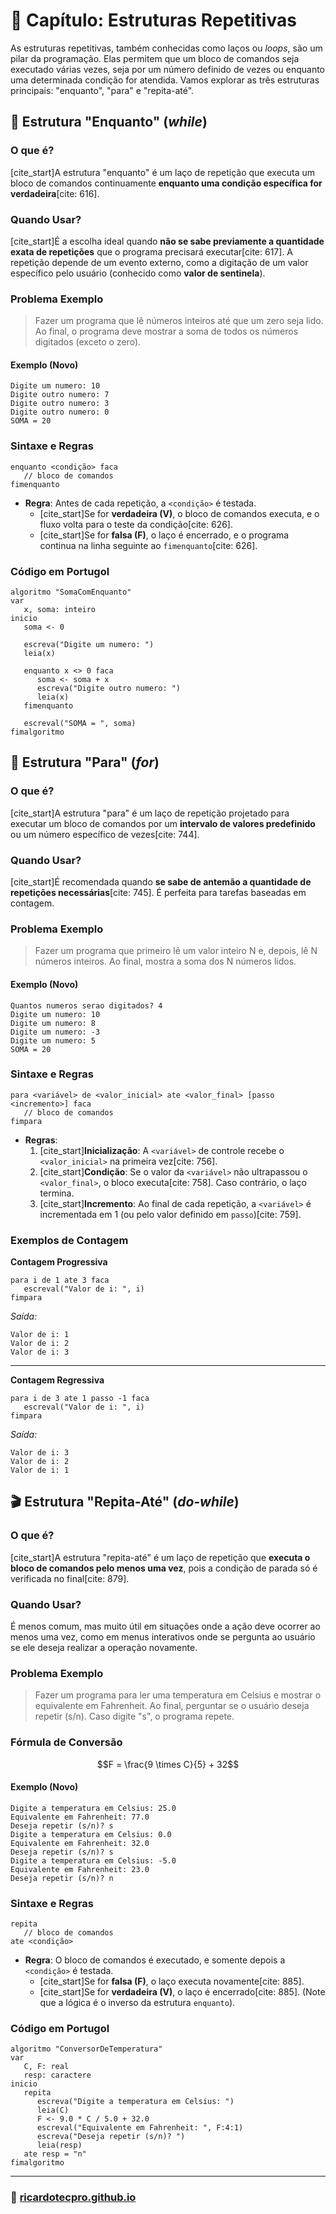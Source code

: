 # 🔄 Capítulo: Estruturas Repetitivas

As estruturas repetitivas, também conhecidas como laços ou *loops*, são um pilar da programação. Elas permitem que um bloco de comandos seja executado várias vezes, seja por um número definido de vezes ou enquanto uma determinada condição for atendida. Vamos explorar as três estruturas principais: "enquanto", "para" e "repita-até".

## 🔁 Estrutura "Enquanto" (*while*)

### O que é?

[cite\_start]A estrutura "enquanto" é um laço de repetição que executa um bloco de comandos continuamente **enquanto uma condição específica for verdadeira**[cite: 616].

### Quando Usar?

[cite\_start]É a escolha ideal quando **não se sabe previamente a quantidade exata de repetições** que o programa precisará executar[cite: 617]. A repetição depende de um evento externo, como a digitação de um valor específico pelo usuário (conhecido como **valor de sentinela**).

### Problema Exemplo

> Fazer um programa que lê números inteiros até que um zero seja lido. Ao final, o programa deve mostrar a soma de todos os números digitados (exceto o zero).

#### Exemplo (Novo)

```
Digite um numero: 10
Digite outro numero: 7
Digite outro numero: 3
Digite outro numero: 0
SOMA = 20
```

### Sintaxe e Regras

```portugol
enquanto <condição> faca
   // bloco de comandos
fimenquanto
```

* **Regra**: Antes de cada repetição, a `<condição>` é testada.
    * [cite\_start]Se for **verdadeira (V)**, o bloco de comandos executa, e o fluxo volta para o teste da condição[cite: 626].
    * [cite\_start]Se for **falsa (F)**, o laço é encerrado, e o programa continua na linha seguinte ao `fimenquanto`[cite: 626].

### Código em Portugol

```portugol
algoritmo "SomaComEnquanto"
var
   x, soma: inteiro
inicio
   soma <- 0

   escreva("Digite um numero: ")
   leia(x)

   enquanto x <> 0 faca
      soma <- soma + x
      escreva("Digite outro numero: ")
      leia(x)
   fimenquanto

   escreval("SOMA = ", soma)
fimalgoritmo
```

## 🔢 Estrutura "Para" (*for*)

### O que é?

[cite\_start]A estrutura "para" é um laço de repetição projetado para executar um bloco de comandos por um **intervalo de valores predefinido** ou um número específico de vezes[cite: 744].

### Quando Usar?

[cite\_start]É recomendada quando **se sabe de antemão a quantidade de repetições necessárias**[cite: 745]. É perfeita para tarefas baseadas em contagem.

### Problema Exemplo

> Fazer um programa que primeiro lê um valor inteiro N e, depois, lê N números inteiros. Ao final, mostra a soma dos N números lidos.

#### Exemplo (Novo)

```
Quantos numeros serao digitados? 4
Digite um numero: 10
Digite um numero: 8
Digite um numero: -3
Digite um numero: 5
SOMA = 20
```

### Sintaxe e Regras

```portugol
para <variável> de <valor_inicial> ate <valor_final> [passo <incremento>] faca
   // bloco de comandos
fimpara
```

* **Regras**:
    1.  [cite\_start]**Inicialização**: A `<variável>` de controle recebe o `<valor_inicial>` na primeira vez[cite: 756].
    2.  [cite\_start]**Condição**: Se o valor da `<variável>` não ultrapassou o `<valor_final>`, o bloco executa[cite: 758]. Caso contrário, o laço termina.
    3.  [cite\_start]**Incremento**: Ao final de cada repetição, a `<variável>` é incrementada em 1 (ou pelo valor definido em `passo`)[cite: 759].

### Exemplos de Contagem

**Contagem Progressiva**

```portugol
para i de 1 ate 3 faca
   escreval("Valor de i: ", i)
fimpara
```

*Saída:*

```
Valor de i: 1
Valor de i: 2
Valor de i: 3
```

-----

**Contagem Regressiva**

```portugol
para i de 3 ate 1 passo -1 faca
   escreval("Valor de i: ", i)
fimpara
```

*Saída:*

```
Valor de i: 3
Valor de i: 2
Valor de i: 1
```

## 🎬 Estrutura "Repita-Até" (*do-while*)

### O que é?

[cite\_start]A estrutura "repita-até" é um laço de repetição que **executa o bloco de comandos pelo menos uma vez**, pois a condição de parada só é verificada no final[cite: 879].

### Quando Usar?

É menos comum, mas muito útil em situações onde a ação deve ocorrer ao menos uma vez, como em menus interativos onde se pergunta ao usuário se ele deseja realizar a operação novamente.

### Problema Exemplo

> Fazer um programa para ler uma temperatura em Celsius e mostrar o equivalente em Fahrenheit. Ao final, perguntar se o usuário deseja repetir (s/n). Caso digite "s", o programa repete.

### Fórmula de Conversão

$$F = \frac{9 \times C}{5} + 32$$

#### Exemplo (Novo)

```
Digite a temperatura em Celsius: 25.0
Equivalente em Fahrenheit: 77.0
Deseja repetir (s/n)? s
Digite a temperatura em Celsius: 0.0
Equivalente em Fahrenheit: 32.0
Deseja repetir (s/n)? s
Digite a temperatura em Celsius: -5.0
Equivalente em Fahrenheit: 23.0
Deseja repetir (s/n)? n
```

### Sintaxe e Regras

```portugol
repita
   // bloco de comandos
ate <condição>
```

* **Regra**: O bloco de comandos é executado, e somente depois a `<condição>` é testada.
    * [cite\_start]Se for **falsa (F)**, o laço executa novamente[cite: 885].
    * [cite\_start]Se for **verdadeira (V)**, o laço é encerrado[cite: 885]. (Note que a lógica é o inverso da estrutura `enquanto`).

### Código em Portugol

```portugol
algoritmo "ConversorDeTemperatura"
var
   C, F: real
   resp: caractere
inicio
   repita
      escreva("Digite a temperatura em Celsius: ")
      leia(C)
      F <- 9.0 * C / 5.0 + 32.0
      escreval("Equivalente em Fahrenheit: ", F:4:1)
      escreva("Deseja repetir (s/n)? ")
      leia(resp)
   ate resp = "n"
fimalgoritmo
```

---

### 🚀 [ricardotecpro.github.io](https://ricardotecpro.github.io/)
